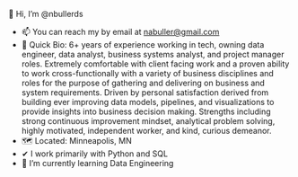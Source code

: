 👋 Hi, I’m @nbullerds
- 📫 You can reach my by email at nabuller@gmail.com
- 📖 Quick Bio:
6+ years of experience working in tech, owning data engineer, data analyst, business systems analyst, and project manager roles. Extremely comfortable with client facing work and a proven ability to work cross-functionally with a variety of business disciplines and roles for the purpose of gathering and delivering on business and system requirements. Driven by personal satisfaction derived from building ever improving data models, pipelines, and visualizations to provide insights into business decision making. Strengths including strong continuous improvement mindset, analytical problem solving, highly motivated, independent worker, and kind, curious demeanor.
- 🗺 Located: Minneapolis, MN
- ✔ I work primarily with Python and SQL
- 🌱 I’m currently learning
Data Engineering
